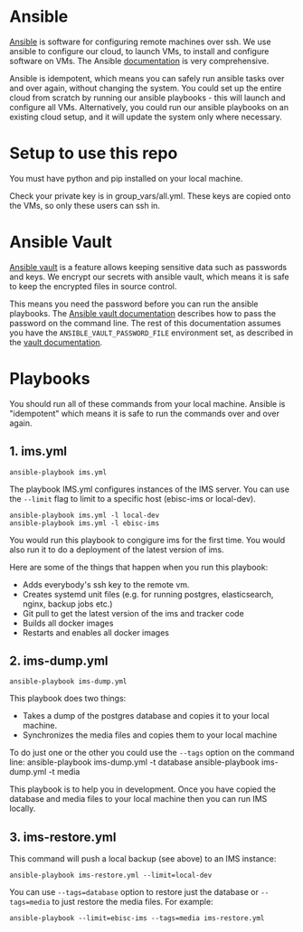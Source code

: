Ansible
=======

[Ansible](https://www.ansible.com/) is software for configuring remote machines over ssh. We use ansible to configure our cloud, to launch VMs,
to install and configure software on VMs. The Ansible [documentation](http://docs.ansible.com/ansible/index.html) is very comprehensive.

Ansible is idempotent, which means you can safely run ansible tasks over and over again, without changing the system.
You could set up the entire cloud from scratch by running our ansible playbooks - this will launch and configure all VMs.
Alternatively, you could run our ansible playbooks on an existing cloud setup, and it will update the system only where necessary.

Setup to use this repo
========================

You must have python and pip installed on your local machine.

Check your private key is in group_vars/all.yml. These keys are copied onto the VMs, so only these users can ssh in.

Ansible Vault
=============

[Ansible vault](http://docs.ansible.com/ansible/playbooks_vault.html) is a feature allows keeping sensitive data such as passwords and keys. We encrypt our secrets with ansible vault, which means it is safe to keep the encrypted files in source control.

This means you need the password before you can run the ansible playbooks.  The [Ansible vault documentation](http://docs.ansible.com/ansible/playbooks_vault.html#running-a-playbook-with-vault) describes how to pass the password on the command line.
The rest of this documentation assumes you have the ``ANSIBLE_VAULT_PASSWORD_FILE`` environment set, as described in the [vault documentation](http://docs.ansible.com/ansible/playbooks_vault.html#running-a-playbook-with-vault).

Playbooks
=========

You should run all of these commands from your local machine. Ansible is "idempotent" which means it is safe to run the commands over and over again.

## 1. ims.yml

    ansible-playbook ims.yml

The playbook IMS.yml configures instances of the IMS server. You can use the ``--limit`` flag to limit to a specific host (ebisc-ims or local-dev).

    ansible-playbook ims.yml -l local-dev
    ansible-playbook ims.yml -l ebisc-ims

You would run this playbook to congigure ims for the first time. You would also run it to do a deployment of the latest version of ims.

Here are some of the things that happen when you run this playbook:

* Adds everybody's ssh key to the remote vm.
* Creates systemd unit files (e.g. for running postgres, elasticsearch, nginx, backup jobs etc.)
* Git pull to get the latest version of the ims and tracker code
* Builds all docker images
* Restarts and enables all docker images

## 2. ims-dump.yml

    ansible-playbook ims-dump.yml

This playbook does two things:

* Takes a dump of the postgres database and copies it to your local machine.
* Synchronizes the media files and copies them to your local machine

To do just one or the other you could use the ``--tags`` option on the command line:
    ansible-playbook ims-dump.yml -t database
    ansible-playbook ims-dump.yml -t media

This playbook is to help you in development. Once you have copied the database and media files to your local machine then you
can run IMS locally.

## 3. ims-restore.yml

This command will push a local backup (see above) to an IMS instance:

    ansible-playbook ims-restore.yml --limit=local-dev

You can use ``--tags=database`` option to restore just the database or ``--tags=media`` to just restore the media files.
For example:

    ansible-playbook --limit=ebisc-ims --tags=media ims-restore.yml
